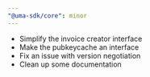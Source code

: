 ```yaml
---
"@uma-sdk/core": minor
---
```


- Simplify the invoice creator interface
- Make the pubkeycache an interface
- Fix an issue with version negotiation
- Clean up some documentation
